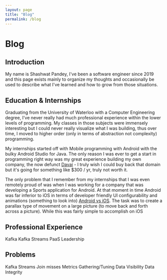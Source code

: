 ```yaml
---
layout: page
title: "Blog"
permalink: /blog
---
```


# Blog

## Introduction

My name is Shashwat Pandey, I've been a software engineer since 2019 and this page exists mainly to organize my thoughts and occasionally be used to describe what I've learned and how to grow from those situations.

## Education & Internships

Graduating from the University of Waterloo with a Computer Engineering degree, I've never really had much professional experience within the lower levels of programming. My classes in those subjects were immensely interesting but I could never really visualize what I was building, thus over time, I moved to higher order (only in terms of abstraction not complexity) programming.

My internships started off with Mobile programming with Android with the bulky Android Studio for Java. The only reason I was ever to get a start in programming right way was my great experience building my own company, the now defunct [Davai](/davai.md) - I truly wish I could buy back that domain but it's going for something like $300 / yr, truly not worth it.

The only problem that I remember from my internships that I was even remotely proud of was when I was working for a company that was developing a Sports application for Android. At that moment in time Android was far inferior to iOS in terms of developer friendly UI configurability and animations (something to look into) [Android vs iOS](/android-vs-ios.md). The task was to create a parallax type of movement on a large picture (to move back and forth across a picture). While this was fairly simple to accomplish on iOS


## Professional Experience

Kafka
Kafka Streams
PaaS
Leadership

## Problems

Kafka Streams Join misses
Metrics Gathering/Tuning
Data Visibility
Data Integrity
